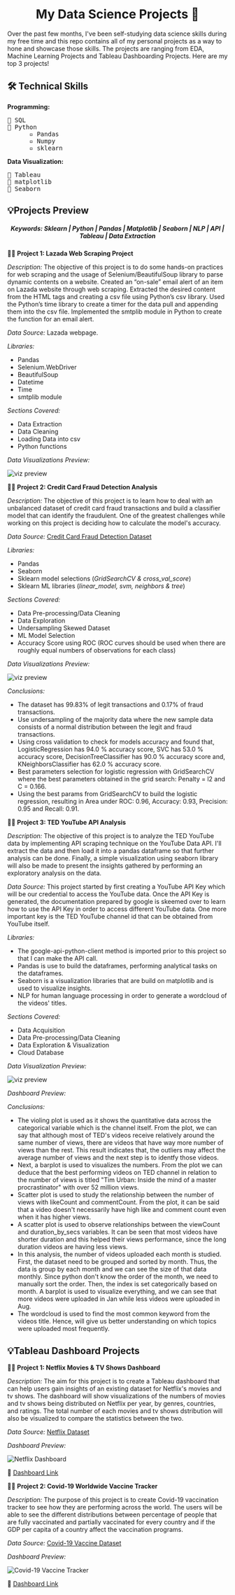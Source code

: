 <h1 align="center">My Data Science Projects 🚀</h1>

Over the past few months, I've been self-studying data science skills during my free time and this repo contains all of my personal projects as a way to hone and showcase those skills. The projects are ranging from EDA, Machine Learning Projects and Tableau Dashboarding Projects. Here are my top 3 projects!

<h2>🛠️ Technical Skills</h2>

**Programming:**</br>
<pre>
📌 SQL
📌 Python 
      ▫️ Pandas
      ▫️ Numpy
      ▫️ sklearn
</pre>

**Data Visualization:**</br>
<pre>
📌 Tableau
📌 matplotlib
📌 Seaborn
</pre>

<h2>💡Projects Preview</h2>

<h5 align="center">Keywords: Sklearn | Python | Pandas | Matplotlib | Seaborn | NLP | API | Tableau | Data Extraction</h5>

👩‍💻 **Project 1: Lazada Web Scraping Project**

*Description:* The objective of this project is to do some hands-on practices for web scraping and the usage of Selenium/BeautifulSoup library to parse dynamic contents on a website. Created an “on-sale” email alert of an item on Lazada website through web scraping. Extracted the desired content from the HTML tags and creating a csv file using Python’s csv library. Used the Python’s time library to create a timer for the data pull and appending them into the csv file. Implemented the smtplib module in Python to create the function for an email alert.

*Data Source:* Lazada webpage. 

*Libraries:* 
- Pandas
- Selenium.WebDriver
- BeautifulSoup
- Datetime
- Time
- smtplib module

*Sections Covered:*
- Data Extraction
- Data Cleaning
- Loading Data into csv
- Python functions

*Data Visualizations Preview:*

![viz preview](https://github.com/alyani-fr/DataSciencePortfolio/assets/88192027/2b2d2fdb-29a3-4a6b-a48f-10bf3c975b45)


👩‍💻 **Project 2: Credit Card Fraud Detection Analysis**

*Description:* The objective of this project is to learn how to deal with an unbalanced dataset of credit card fraud transactions and build a classifier model that can identify the fraudulent. One of the greatest challenges while working on this project is deciding how to calculate the model's accuracy.

*Data Source:* [Credit Card Fraud Detection Dataset](https://www.kaggle.com/datasets/mlg-ulb/creditcardfraud)

*Libraries:* 
- Pandas
- Seaborn
- Sklearn model selections (*GridSearchCV & cross_val_score*)
- Sklearn ML libraries (*linear_model, svm, neighbors & tree*)

*Sections Covered:*
- Data Pre-processing/Data Cleaning
- Data Exploration
- Undersampling Skewed Dataset
- ML Model Selection
- Accuracy Score using ROC (ROC curves should be used when there are roughly equal numbers of observations for each class)

*Data Visualizations Preview:*

![viz preview](https://github.com/alyani-fr/DataSciencePortfolio/assets/88192027/063006bf-3baa-4c20-862e-c8ed4d39dc1d)

*Conclusions:*
- The dataset has 99.83% of legit transactions and 0.17% of fraud transactions.
- Use undersampling of the majority data where the new sample data consists of a normal distribution between the legit and fraud transactions.
- Using cross validation to check for models accuracy and found that, LogisticRegression has  94.0 % accuracy score, SVC has  53.0 % accuracy score, DecisionTreeClassifier has  90.0 % accuracy score and, KNeighborsClassifier has  62.0 % accuracy score.
- Best parameters selection for logistic regression with GridSearchCV where the best parameters obtained in the grid search: Penalty = l2 and C = 0.166.
- Using the best params from GridSearchCV to build the logistic regression, resulting in Area under ROC: 0.96, Accuracy: 0.93, Precision: 0.95 and Recall: 0.91.

👩‍💻 **Project 3: TED YouTube API Analysis**

*Description:* The objective of this project is to analyze the TED YouTube data by implementing API scraping technique on the YouTube Data API. I'll extract the data and then load it into a pandas dataframe so that further analysis can be done. Finally, a simple visualization using seaborn library will also be made to present the insights gathered by performing an exploratory analysis on the data.

*Data Source:* This project started by first creating a YouTube API Key which will be our credential to access the YouTube data. Once the API Key is generated, the documentation prepared by google is skeemed over to learn how to use the API Key in order to access different YouTube data. One more important key is the TED YouTube channel id that can be obtained from YouTube itself.

*Libraries:* 
- The google-api-python-client method is imported prior to this project so that I can make the API call.
- Pandas is use to build the dataframes, performing analytical tasks on the dataframes.
- Seaborn is a visualization libraries that are build on matplotlib and is used to visualize insights.
- NLP for human language processing in order to generate a wordcloud of the videos' titles.

*Sections Covered:*
- Data Acquisition
- Data Pre-processing/Data Cleaning
- Data Exploration & Visualization
- Cloud Database

*Data Visualization Preview:* 

![viz preview](https://user-images.githubusercontent.com/88192027/228398103-fcb56fab-eeba-4377-a328-8ff618edd784.png "Wordcloud for Video Title")

*Dashboard Preview:*

*Conclusions:*
- The violing plot is used as it shows the quantitative data across the categorical variable which is the channel itself. From the plot, we can say that although most of TED's videos receive relatively around the same number of views, there are videos that have way more number of views than the rest. This result indicates that, the outliers may affect the average number of views and the next step is to identfy those videos.
- Next, a barplot is used to visualizes the numbers. From the plot we can deduce that the best performing videos on TED channel in relation to the number of views is titled "Tim Urban: Inside the mind of a master procrastinator" with over 52 million views.
- Scatter plot is used to study the relationship between the number of views with likeCount and commentCount. From the plot, it can be said that a video doesn't necessarily have high like and comment count even when it has higher views.
- A scatter plot is used to observe relationships between the viewCount and duration_by_secs variables. It can be seen that most videos have shorter duration and this helped their views performance, since the long duration videos are having less views.
- In this analysis, the number of videos uploaded each month is studied. First, the dataset need to be grouped and sorted by month. Thus, the data is group by each month and we can see the size of that data monthly. Since python don't know the order of the month, we need to manually sort the order. Then, the index is set categorically based on month. A barplot is used to visualize everything, and we can see that more videos were uploaded in Jan while less videos were uploaded in Aug.
- The wordcloud is used to find the most common keyword from the videos title. Hence, will give us better understanding on which topics were uploaded most frequently.

<h2>💡Tableau Dashboard Projects</h2>

👩‍💻 **Project 1: Netflix Movies & TV Shows Dashboard**</b>

*Description:* The aim for this project is to create a Tableau dashboard that can help users gain insights of an existing dataset for Netflix's movies and tv shows. The dashboard will show visualizations of the numbers of movies and tv shows being distributed on Netflix per year, by genres, countries, and ratings. The total number of each movies and tv shows dstribution will also be visualized to compare the statistics between the two.

*Data Source:* [Netflix Dataset](https://github.com/DataScienceRoadMapDSRM/Tableau-Dashboards-info/raw/main/netflix_titles.csv)

*Dashboard Preview:* 

![Netflix Dashboard](https://user-images.githubusercontent.com/88192027/227789462-c6fb6f37-a2df-4917-ba5d-6d0af1140be8.png "Dashboard Preview")

🔗 [Dashboard Link](https://public.tableau.com/views/NetflixDashboard_16794243269210/NetflixDashboard?:language=en-GB&:display_count=n&:origin=viz_share_link)

👩‍💻 **Project 2: Covid-19 Worldwide Vaccine Tracker**</b>

*Description:* The purpose of this project is to create Covid-19 vaccination tracker to see how they are performing across the world. The users will be able to see the different distributions between percentage of people that are fully vaccinated and partially vaccinated for every country and if the GDP per capita of a country affect the vaccination programs. 

*Data Source:* [Covid-19 Vaccine Dataset](https://docs.google.com/spreadsheets/d/1oMrHuOkbXAoXibN6UzHUkNrwqvjQVFOU8CuqFMVZiUo/edit?usp=share_link)

*Dashboard Preview:* 

![Covid-19 Vaccine Tracker](https://user-images.githubusercontent.com/88192027/227790302-79d86980-c268-46c8-993a-d8eb1c9ac529.png "Dashboard Preview")

🔗 [Dashboard Link](https://public.tableau.com/views/Covid-19VaccineTracker_16794478786730/covid-19vaccinetracker?:language=en-GB&:display_count=n&:origin=viz_share_link)
